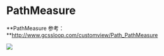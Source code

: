 # PathMeasure 

**PathMeasure 参考：**http://www.gcssloop.com/customview/Path_PathMeasure

![](https://github.com/Wing-Li/PracticeDemos/blob/master/PathMeasure/img/PathMeasure.gif)
